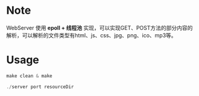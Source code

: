 # Note

WebServer 使用 **epoll + 线程池** 实现，可以实现GET、POST方法的部分内容的解析，可以解析的文件类型有html、js、css、jpg、png、ico、mp3等。

# Usage
```cpp
make clean & make

./server port resourceDir
```



